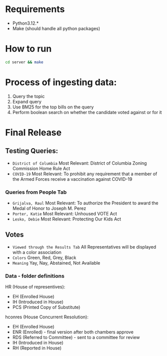 # Requirements
- Python3.12.*
- Make (should handle all python packages)
  
# How to run
```bash
cd server && make
```

# Process of ingesting data:
1. Query the topic
2. Expand query
3. Use BM25 for the top bills on the query
4. Perform boolean search on whether the candidate voted against or for it


# Final Release

## Testing Queries:
- ```District of Columbia```
    Most Relevant: District of Columbia Zoning Commission Home Rule Act
- ```COVID-19```
    Most Relevant: To prohibit any requirement that a member of the Armed Forces receive a vaccination against COVID-19
### Queries from People Tab
- ```Grijalva, Raul```
    Most Relevant: To authorize the President to award the Medal of Honor to Joseph M. Perez
- ```Porter, Katie```
    Most Relevant: Unhoused VOTE Act
- ```Lesko, Debie```
    Most Relevant: Protecting Our Kids Act

  
## Votes
- ```Viewed through the Results Tab```
    All Representatives will be displayed with a color association
- ```Colors```
    Green, Red, Grey, Black
- ```Meaning```
    Yay, Nay, Abstained, Not Available


### Data - folder definitions
HR (House of representives):
- EH (Enrolled House)
- IH (Introduced in House)
- PCS (Printed Copy of Substitute)

hconres (House Concurrent Resolution):
- EH (Enrolled House)
- ENR (Enrolled) - final version after both chambers approve 
- RDS (Referred to Committee) - sent to a committee for review
- IH (Introduced in House)
- RH (Reported in House)

